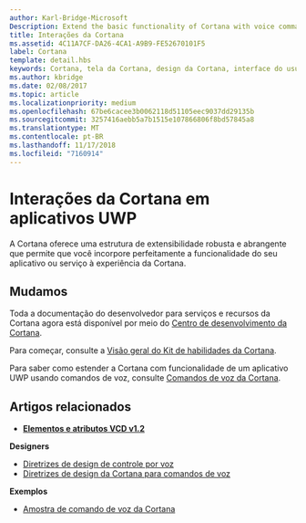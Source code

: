 ```yaml
---
author: Karl-Bridge-Microsoft
Description: Extend the basic functionality of Cortana with voice commands that activate a UWP app and execute a single action.
title: Interações da Cortana
ms.assetid: 4C11A7CF-DA26-4CA1-A9B9-FE52670101F5
label: Cortana
template: detail.hbs
keywords: Cortana, tela da Cortana, design da Cortana, interface do usuário, comandos de voz, VCD
ms.author: kbridge
ms.date: 02/08/2017
ms.topic: article
ms.localizationpriority: medium
ms.openlocfilehash: 67be6cacee3b0062118d51105eec9037dd29135b
ms.sourcegitcommit: 3257416aebb5a7b1515e107866806f8bd57845a8
ms.translationtype: MT
ms.contentlocale: pt-BR
ms.lasthandoff: 11/17/2018
ms.locfileid: "7160914"
---
```

# <a name="cortana-interactions-in-uwp-apps"></a>Interações da Cortana em aplicativos UWP

A Cortana oferece uma estrutura de extensibilidade robusta e abrangente que permite que você incorpore perfeitamente a funcionalidade do seu aplicativo ou serviço à experiência da Cortana.

## <a name="weve-moved"></a>Mudamos

Toda a documentação do desenvolvedor para serviços e recursos da Cortana agora está disponível por meio do [Centro de desenvolvimento da Cortana](https://developer.microsoft.com/cortana).

Para começar, consulte a [Visão geral do Kit de habilidades da Cortana](https://docs.microsoft.com/cortana/skills/overview).

Para saber como estender a Cortana com funcionalidade de um aplicativo UWP usando comandos de voz, consulte [Comandos de voz da Cortana](https://docs.microsoft.com/cortana/voice-commands/vcd). 

## <a name="related-articles"></a>Artigos relacionados

* [**Elementos e atributos VCD v1.2**](https://docs.microsoft.com/uwp/schemas/voicecommands/voice-command-elements-and-attributes-1-2)

**Designers**
* [Diretrizes de design de controle por voz](speech-interactions.md)
* [Diretrizes de design da Cortana para comandos de voz](https://docs.microsoft.com/cortana/voice-commands/voicecommand-design-guidelines)

**Exemplos**
* [Amostra de comando de voz da Cortana](http://go.microsoft.com/fwlink/p/?LinkID=619899)
 

 




